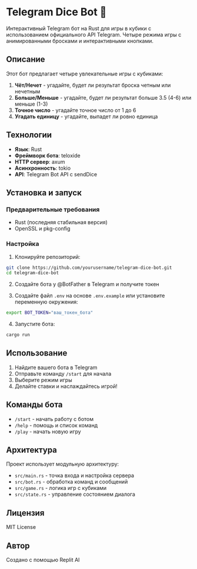# Telegram Dice Bot 🎲

Интерактивный Telegram бот на Rust для игры в кубики с использованием официального API Telegram. Четыре режима игры с анимированными бросками и интерактивными кнопками.

## Описание

Этот бот предлагает четыре увлекательные игры с кубиками:

1. **Чёт/Нечет** - угадайте, будет ли результат броска четным или нечетным
2. **Больше/Меньше** - угадайте, будет ли результат больше 3.5 (4-6) или меньше (1-3)
3. **Точное число** - угадайте точное число от 1 до 6
4. **Угадать единицу** - угадайте, выпадет ли ровно единица

## Технологии

- **Язык**: Rust
- **Фреймворк бота**: teloxide
- **HTTP сервер**: axum
- **Асинхронность**: tokio
- **API**: Telegram Bot API с sendDice

## Установка и запуск

### Предварительные требования

- Rust (последняя стабильная версия)
- OpenSSL и pkg-config

### Настройка

1. Клонируйте репозиторий:
```bash
git clone https://github.com/yourusername/telegram-dice-bot.git
cd telegram-dice-bot
```

2. Создайте бота у @BotFather в Telegram и получите токен

3. Создайте файл `.env` на основе `.env.example` или установите переменную окружения:
```bash
export BOT_TOKEN="ваш_токен_бота"
```

4. Запустите бота:
```bash
cargo run
```

## Использование

1. Найдите вашего бота в Telegram
2. Отправьте команду `/start` для начала
3. Выберите режим игры
4. Делайте ставки и наслаждайтесь игрой!

## Команды бота

- `/start` - начать работу с ботом
- `/help` - помощь и список команд
- `/play` - начать новую игру

## Архитектура

Проект использует модульную архитектуру:

- `src/main.rs` - точка входа и настройка сервера
- `src/bot.rs` - обработка команд и сообщений
- `src/game.rs` - логика игр с кубиками
- `src/state.rs` - управление состоянием диалога

## Лицензия

MIT License

## Автор

Создано с помощью Replit AI